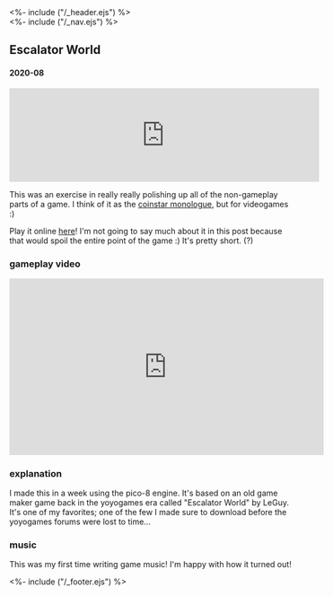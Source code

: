 <!DOCTYPE html>
<html>
<head>
<%- include ("/_header.ejs") %>
</head>
<body>
<div class="wrapper">
<%- include ("/_nav.ejs") %>
<section class="main-content">
<h1 class="post-title">Escalator World</h1>
<h4 class="post-meta">2020-08</h4>

<iframe frameborder="0" src="https://itch.io/embed/742744?bg_color=88c3e5&amp;fg_color=291814&amp;link_color=e0964c&amp;border_color=f2cfb8" width="552" height="167"><a href="https://pancelor.itch.io/escalator-world">Escalator World by pancelor</a></iframe>

This was an exercise in really really polishing up all of the non-gameplay parts of a game. I think of it as the [coinstar monologue](https://youtu.be/w20iz92QUco), but for videogames :)

Play it online [here](https://pancelor.itch.io/escalator-world)! I'm not going to say much about it in this post because that would spoil the entire point of the game :) It's pretty short. (?)

### gameplay video

<iframe width="560" height="315" src="https://www.youtube-nocookie.com/embed/suoa5GiEE6o?rel=0" frameborder="0" allow="accelerometer; autoplay; clipboard-write; encrypted-media; gyroscope; picture-in-picture" allowfullscreen></iframe>

### explanation

I made this in a week using the pico-8 engine. It's based on an old game maker game back in the yoyogames era called "Escalator World" by LeGuy. It's one of my favorites; one of the few I made sure to download before the yoyogames forums were lost to time...

### music

This was my first time writing game music! I'm happy with how it turned out!

</section>
<%- include ("/_footer.ejs") %>
</body>
</html>
